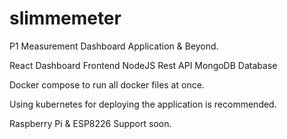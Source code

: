 # slimmemeter
P1 Measurement Dashboard Application &amp; Beyond.


React Dashboard Frontend
NodeJS Rest API
MongoDB Database

Docker compose to run all docker files at once.

Using kubernetes for deploying the application is recommended.

Raspberry Pi & ESP8226 Support soon.
